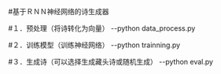 #基于ＲＮＮ神经网络的诗生成器

#１．预处理（将诗转化为向量）
--python data_process.py


#２．训练模型（训练神经网络）
--python trainning.py

#３．生成诗（可以选择生成藏头诗或随机生成）
--python eval.py